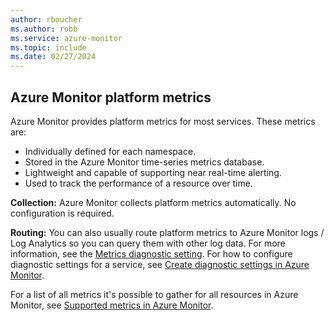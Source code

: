 ```yaml
---
author: rboucher
ms.author: robb
ms.service: azure-monitor
ms.topic: include
ms.date: 02/27/2024
---
```


<a name="platform-metrics"></a>
## Azure Monitor platform metrics

Azure Monitor provides platform metrics for most services. These metrics are:

- Individually defined for each namespace.
- Stored in the Azure Monitor time-series metrics database.
- Lightweight and capable of supporting near real-time alerting.
- Used to track the performance of a resource over time.

**Collection:** Azure Monitor collects platform metrics automatically. No configuration is required.

**Routing:** You can also usually route platform metrics to Azure Monitor logs / Log Analytics so you can query them with other log data. For more information, see the [Metrics diagnostic setting](/azure/azure-monitor/essentials/diagnostic-settings#metrics). For how to configure diagnostic settings for a service, see [Create diagnostic settings in Azure Monitor](/azure/azure-monitor/essentials/create-diagnostic-settings).

For a list of all metrics it's possible to gather for all resources in Azure Monitor, see [Supported metrics in Azure Monitor](/azure/azure-monitor/platform/metrics-supported).
